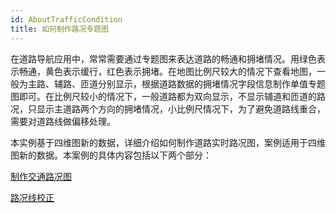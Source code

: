 ```yaml
---
id: AboutTrafficCondition
title: 如何制作路况专题图
---
```

在道路导航应用中，常常需要通过专题图来表达道路的畅通和拥堵情况。用绿色表示畅通，黄色表示缓行，红色表示拥堵。在地图比例尺较大的情况下查看地图，一般为主路、辅路、匝道分别显示，根据道路数据的拥堵情况字段信息制作单值专题图即可。在比例尺较小的情况下，一般道路都为双向显示，不显示辅道和匝道的路况，只显示主道路两个方向的拥堵情况，小比例尺情况下，为了避免道路线重合，需要对道路线做偏移处理。

本实例基于四维图新的数据，详细介绍如何制作道路实时路况图，案例适用于四维图新的数据。本案例的具体内容包括以下两个部分：

 [制作交通路况图](TrafficLine)

 [路况线校正](TrafficLineRevise)

